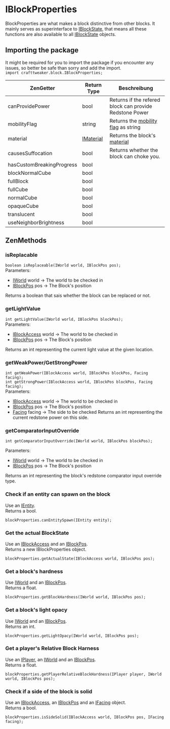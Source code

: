 # IBlockProperties

BlockProperties are what makes a block distinctive from other blocks. It mainly serves as superinterface to [IBlockState](/Vanilla/Blocks/IBlockState/), that means all these functions are also available to all [IBlockState](/Vanilla/Blocks/IBlockState/) objects.

## Importing the package

It might be required for you to import the package if you encounter any issues, so better be safe than sorry and add the import.  
`import crafttweaker.block.IBlockProperties;`

| ZenGetter                 | Return Type                             | Beschreibung                                                          |
| ------------------------- | --------------------------------------- | --------------------------------------------------------------------- |
| canProvidePower           | bool                                    | Returns if the refered block can provide Redstone Power               |
| mobilityFlag              | string                                  | Returns the [mobility flag](/Vanilla/Blocks/IMobilityFlag/) as string |
| material                  | [IMaterial](/Vanilla/Blocks/IMaterial/) | Returns the block's [material](/Vanilla/Blocks/IMaterial/)            |
| causesSuffocation         | bool                                    | Returns whether the block can choke you.                              |
| hasCustomBreakingProgress | bool                                    |                                                                       |
| blockNormalCube           | bool                                    |                                                                       |
| fullBlock                 | bool                                    |                                                                       |
| fullCube                  | bool                                    |                                                                       |
| normalCube                | bool                                    |                                                                       |
| opaqueCube                | bool                                    |                                                                       |
| translucent               | bool                                    |                                                                       |
| useNeighborBrightness     | bool                                    |                                                                       |

## ZenMethods

### isReplacable

`boolean isReplaceable(IWorld world, IBlockPos pos);`  
Parameters:

- [IWorld](/Vanilla/World/IWorld/) world → The world to be checked in
- [IBlockPos](/Vanilla/World/IBlockPos/) pos → The Block's position

Returns a boolean that sais whether the block can be replaced or not.

### getLightValue

`int getLightValue(IWorld world, IBlockPos blockPos);`  
Parameters:

- [IBlockAccess](/Vanilla/World/IBlockAccess/) world → The world to be checked in
- [IBlockPos](/Vanilla/World/IBlockPos/) pos → The Block's position

Returns an int representing the current light value at the given location.

### getWeakPower/GetStrongPower

`int getWeakPower(IBlockAccess world, IBlockPos blockPos, Facing facing);`  
`int getStrongPower(IBlockAccess world, IBlockPos blockPos, Facing facing);`  
Parameters:

- [IBlockAccess](/Vanilla/World/IBlockAccess/) world → The world to be checked in
- [IBlockPos](/Vanilla/World/IBlockPos/) pos → The Block's position
- [Facing](/Vanilla/World/IFacing/) facing → The side to be checked Returns an int representing the current redstone power on this side.

### getComparatorInputOverride

`int getComparatorInputOverride(IWorld world, IBlockPos blockPos);`

Parameters:

- [IWorld](/Vanilla/World/IWorld/) world → The world to be checked in
- [IBlockPos](/Vanilla/World/IBlockPos/) pos → The Block's position

Returns an int representing the block's redstone comparator input override type.

### Check if an entity can spawn on the block

Use an [IEntity](/Vanilla/Entities/IEntity/).  
Returns a bool.

    blockProperties.canEntitySpawn(IEntity entity);
    

### Get the actual BlockState

Use an [IBlockAccess](/Vanilla/World/IBlockAccess/) and an [IBlockPos](/Vanilla/World/IBlockPos/).  
Returns a new IBlockProperties object.

    blockProperties.getActualState(IBlockAccess world, IBlockPos pos);
    

### Get a block's hardness

Use [IWorld](/Vanilla/World/IWorld/) and an [IBlockPos](/Vanilla/World/IBlockPos/).  
Returns a float.

    blockProperties.getBlockHardness(IWorld world, IBlockPos pos);
    

### Get a block's light opacy

Use [IWorld](/Vanilla/World/IWorld/) and an [IBlockPos](/Vanilla/World/IBlockPos/).  
Returns an int.

    blockProperties.getLightOpacy(IWorld world, IBlockPos pos);
    

### Get a player's Relative Block Harness

Use an [IPlayer](/Vanilla/Players/IPlayer/), an [IWorld](/Vanilla/World/IWorld/) and an [IBlockPos](/Vanilla/World/IBlockPos/).  
Returns a float.

    blockProperties.getPlayerRelativeBlockHardness(IPlayer player, IWorld world, IBlockPos pos);
    

### Check if a side of the block is solid

Use an [IBlockAccess](/Vanilla/World/IBlockAccess/), an [IBlockPos](/Vanilla/World/IBlockPos/) and an [IFacing](/Vanilla/World/IFacing/) object.  
Returns a bool.

    blockProperties.isSideSolid(IBlockAccess world, IBlockPos pos, IFacing facing);